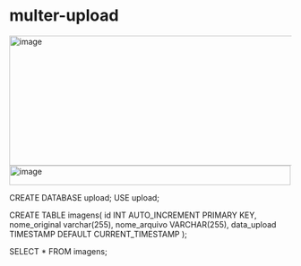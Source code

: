 # multer-upload

<img width="531" height="232" alt="image" src="https://github.com/user-attachments/assets/3b8dd300-eda3-4437-bb8a-d29ac104322b" />

<img width="502" height="35" alt="image" src="https://github.com/user-attachments/assets/fca0ed1a-7401-45bc-b142-4640af0437c2" />

CREATE DATABASE upload;
USE upload;

CREATE TABLE imagens(
id INT AUTO_INCREMENT PRIMARY KEY,
nome_original varchar(255),
nome_arquivo VARCHAR(255),
data_upload TIMESTAMP DEFAULT CURRENT_TIMESTAMP 
);

SELECT * FROM imagens;
